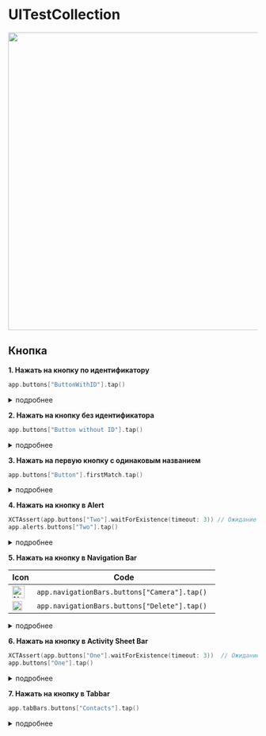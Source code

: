 # UITestCollection

<img src="https://create.adobe.com/content/microsites/inspire/en/2016/5/12/discover_digital_illustrator_syd_weiler_s_fascination_with_time_/_jcr_content/article-body/full_width_images_0/image1.img.jpg/1463005937888.jpg" width="600">

<h2><b>Кнопка</b></h2>

<b>1. Нажать на кнопку по идентификатору</b>
```swift
app.buttons["ButtonWithID"].tap()
```

<details> 
<summary>подробнее</summary>
В Storyboard выбрать нужную кнопку > Identity inspector > Для Accessibility установить галочку "Enabled" > В поле Identifier указать название.<br><img src="hhttps://i.ibb.co/D5JL3f6/button-test2a.gif">
</details>

<b>2. Нажать на кнопку без идентификатора</b>

```swift
app.buttons["Button without ID"].tap()
```

<details> 
<summary>подробнее</summary>
Указать имя кнопки, отображаемое в интерфейсе.<br><img src="https://i.ibb.co/PCK7085/button-test2.gif" alt="button-test2" width="250"></a>
</details>

<b>3. Нажать на первую кнопку с одинаковым названием</b>

```swift
app.buttons["Button"].firstMatch.tap()
```
<details> 
<summary>подробнее</summary>
Указать имя кнопки, отображаемое в интерфейсе.<br><img src="https://i.ibb.co/1R6F3R3/button-test3.gif" alt="button-test3" width="250"></a>
</details>

<b>4. Нажать на кнопку в Alert</b>

```swift
XCTAssert(app.buttons["Two"].waitForExistence(timeout: 3)) // Ожидание появления кнопки
app.alerts.buttons["Two"].tap()
```
<details> 
<summary>подробнее</summary>
<a href="https://ibb.co/gDThXkK"><img src="https://i.ibb.co/xMjdcxT/button-test4.gif" alt="button-test4" width="250"></a>
</details>

<b>5. Нажать на кнопку в Navigation Bar</b>

| Icon | Code |
| --- | --- |
| <a href="https://ibb.co/yPcg2GW"><img src="https://i.ibb.co/B35Tkdq/Navigation-Camera-2x.png" alt="Navigation-Camera-2x" width="25"></a> | ```app.navigationBars.buttons["Camera"].tap() ``` |
| <a href="https://ibb.co/smCwKLB"><img src="https://i.ibb.co/YRXkcvr/Navigation-Trash-2x.png" alt="Navigation-Trash-2x" width="20"></a> | ```app.navigationBars.buttons["Delete"].tap()``` |

<details> 
<summary>подробнее</summary>
<a href="https://ibb.co/TkfjpDQ"><img src="https://i.ibb.co/SPjYWDk/button-test5.gif" alt="button-test5" width="250"></a>
</details>

<b>6. Нажать на кнопку в Activity Sheet Bar</b>

```swift
XCTAssert(app.buttons["One"].waitForExistence(timeout: 3))  // Ожидание появления кнопки
app.buttons["One"].tap()
```

<details> 
<summary>подробнее</summary>
<a href="https://ibb.co/RgdKk2L"><img src="https://i.ibb.co/GdND47g/button-test6.gif" alt="button-test6" width="250"></a>
</details>

<b>7. Нажать на кнопку в Tabbar</b>

```swift
app.tabBars.buttons["Contacts"].tap()
```

<details> 
<summary>подробнее</summary>
<a href="https://ibb.co/2tnnTjm"><img src="https://i.ibb.co/qsyyvRX/button-test7.gif" alt="button-test7" width="250"></a>
</details>
